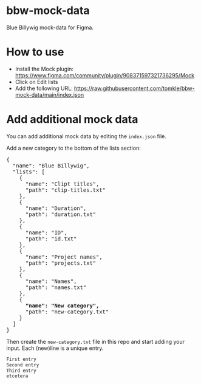 # bbw-mock-data
Blue Billywig mock-data for Figma.

# How to use
- Install the Mock plugin: https://www.figma.com/community/plugin/908371597321736295/Mock
- Click on Edit lists
- Add the following URL: https://raw.githubusercontent.com/tomkle/bbw-mock-data/main/index.json

# Add additional mock data
You can add additional mock data by editing the `index.json` file.

Add a new category to the bottom of the lists section:

<pre>
{
  "name": "Blue Billywig",
  "lists": [
    {
      "name": "Clipt titles",
      "path": "clip-titles.txt"
    },
    {
      "name": "Duration",
      "path": "duration.txt"
    },
    {
      "name": "ID",
      "path": "id.txt"
    },
    {
      "name": "Project names",
      "path": "projects.txt"
    },
    {
      "name": "Names",
      "path": "names.txt"
    },
    {
      <b>"name": "New category",</b>
      "path": "new-category.txt"
    }
  ]
}
</pre>
Then create the `new-category.txt` file in this repo and start adding your input. Each (new)line is a unique entry.

``` txt
First entry
Second entry
Third entry
etcetera
```

